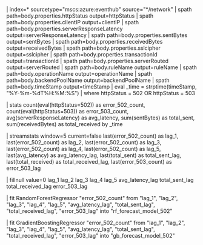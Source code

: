 | index=* sourcetype="mscs:azure:eventhub" source="*/network"
| spath path=body.properties.httpStatus output=httpStatus
| spath path=body.properties.clientIP output=clientIP
| spath path=body.properties.serverResponseLatency output=serverResponseLatency
| spath path=body.properties.sentBytes output=sentBytes
| spath path=body.properties.receivedBytes output=receivedBytes
| spath path=body.properties.sslcipher output=sslcipher
| spath path=body.properties.transactionId output=transactionId
| spath path=body.properties.serverRouted output=serverRouted
| spath path=body.ruleName output=ruleName
| spath path=body.operationName output=operationName
| spath path=body.backendPoolName output=backendPoolName
| spath path=body.timeStamp output=timeStamp
| eval _time = strptime(timeStamp, "%Y-%m-%dT%H:%M:%S")
| where httpStatus = 502 OR httpStatus = 503

| stats count(eval(httpStatus=502)) as error_502_count, 
        count(eval(httpStatus=503)) as error_503_count,
        avg(serverResponseLatency) as avg_latency,
        sum(sentBytes) as total_sent,
        sum(receivedBytes) as total_received
        by _time

| streamstats window=5 current=false last(error_502_count) as lag_1,
                                   last(error_502_count) as lag_2,
                                   last(error_502_count) as lag_3,
                                   last(error_502_count) as lag_4,
                                   last(error_502_count) as lag_5,
                                   last(avg_latency) as avg_latency_lag,
                                   last(total_sent) as total_sent_lag,
                                   last(total_received) as total_received_lag,
                                   last(error_503_count) as error_503_lag

| fillnull value=0 lag_1 lag_2 lag_3 lag_4 lag_5 avg_latency_lag total_sent_lag total_received_lag error_503_lag

| fit RandomForestRegressor "error_502_count" from 
    "lag_1", "lag_2", "lag_3", "lag_4", "lag_5", 
    "avg_latency_lag", "total_sent_lag", "total_received_lag", "error_503_lag"
    into "rf_forecast_model_502"

| fit GradientBoostingRegressor "error_502_count" from 
    "lag_1", "lag_2", "lag_3", "lag_4", "lag_5", 
    "avg_latency_lag", "total_sent_lag", "total_received_lag", "error_503_lag"
    into "gb_forecast_model_502"